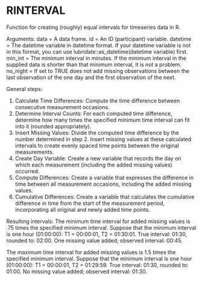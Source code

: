 # RINTERVAL
Function for creating (roughly) equal intervals for timeseries data in R.

Arguments:
data = A data frame.
id = An ID (participant) variable.
datetime = The datetime variable in datetime format. If your datetime variable is not in this format, you can use lubridate::as_datetime(datetime variable) first.
min_int = The minimum interval in minutes. If the minimum interval in the supplied data is shorter than that minimum interval, it is not a problem.
no_night = If set to TRUE does not add missing observations between the last observation of the one day and the first observation of the next. 

General steps:
1. Calculate Time Differences: Compute the time difference between consecutive measurement occasions.
2. Determine Interval Counts: For each computed time difference, determine how many times the specified minimum time interval can fit into it (rounded appropriately).
3. Insert Missing Values: Divide the computed time difference by the number determined in step 2. Insert missing values at these calculated intervals to create evenly spaced time points between the original measurements.
4. Create Day Variable: Create a new variable that records the day on which each measurement (including the added missing values) occurred.
5. Compute Differences: Create a variable that expresses the difference in time between all measurement occasions, including the added missing values.
6. Cumulative Differences: Create a variable that calculates the cumulative difference in time from the start of the measurement period, incorporating all original and newly added time points.

Resulting intervals:
The minimum time interval for added missing values is .75 times the specified minimum interval. Suppose that the minimum interval is one hour (01:00:00): 
T1 = 00:00:01, T2 = 01:30:01. True interval: 01:30, rounded to: 02:00. One missing value added; observed interval: 00:45.	

The maximum time interval for added missing values is 1.5 times the specified minimum interval. Suppose that the minimum interval is one hour (01:00:00): 
T1 = 00:00:01, T2 = 01:29:59. True interval: 01:30, rounded to: 01:00.	No missing value added; observed interval: 01:30.

